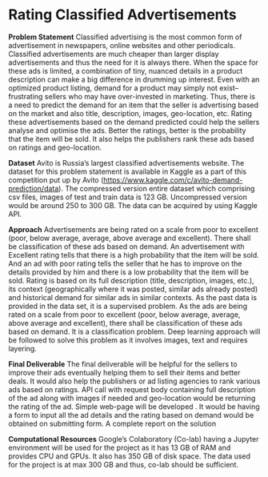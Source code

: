 # Rating Classified Advertisements 

**Problem Statement**
Classified advertising is the most common form of advertisement in newspapers, online websites and other periodicals. Classified advertisements are much cheaper than larger display advertisements and thus the need for it is always there. When the space for these ads is limited, a combination of tiny, nuanced details in a product description can make a big difference in drumming up interest.
Even with an optimized product listing, demand for a product may simply not exist–frustrating sellers who may have over-invested in marketing. Thus, there is a need to predict the demand for an item that the seller is advertising based on the market and also title, description, images, geo-location, etc. Rating these advertisements based on the demand predicted could help the sellers analyse and optimise the ads. Better the ratings, better is the probability that the item will be sold. It also helps the publishers rank these ads based on ratings and geo-location. 


**Dataset**
	Avito is Russia’s largest classified advertisements website. The dataset for this problem statement is available in Kaggle as a part of this competition put up by Avito (https://www.kaggle.com/c/avito-demand-prediction/data). The compressed version entire dataset which comprising csv files, images of test and train data is 123 GB. Uncompressed version would be around 250 to 300 GB. The data can be acquired by using Kaggle API.

**Approach**
	Advertisements are being rated on a scale from poor to excellent (poor, below average, average, above average and excellent). There shall be classification of these ads based on demand. 
An advertisement with Excellent rating tells that there is a high probability that the item will be sold.  And an ad with poor rating tells the seller that he has to improve on the details provided by him and there is a low probability that the item will be sold.
Rating is  based on its full description (title, description, images, etc.), its context (geographically where it was posted, similar ads already posted) and historical demand for similar ads in similar contexts.
As the past data is provided in the data set, it is a supervised problem. 
As the ads are being rated on a scale from poor to excellent (poor, below average, average, above average and excellent), there shall be classification of these ads based on demand. It is a classification problem. 
Deep learning approach will be followed to solve this problem as it involves images, text and requires layering.

**Final Deliverable**
	The final deliverable will be helpful for the sellers to improve their ads eventually helping them to sell their items and better deals. It would also help the publishers or ad listing agencies to rank various ads based on ratings.
API call with request body containing full description of the ad along with images if needed and geo-location would be returning the rating of the ad. 
Simple web-page will be developed . It would be having a form to input all the ad details and the rating based on demand would be obtained on submitting form.
A complete report on the solution

**Computational Resources**
	Google’s Colaboratory (Co-lab) having a Jupyter environment will be used for the project as it has 13 GB of RAM and provides CPU and GPUs. It also has 350 GB of disk space. The data used for the project is at max 300 GB and thus, co-lab should be sufficient.
